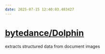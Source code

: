 ```yaml
---
date: 2025-07-15 12:40:03.403427
---
```


# [bytedance/Dolphin](https://github.com/bytedance/Dolphin)

extracts structured data from document images